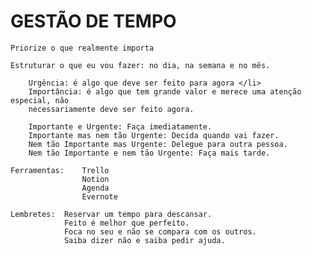 <head>
    <h1> GESTÃO DE TEMPO </h1>
</head>

    Priorize o que realmente importa

    Estruturar o que eu vou fazer: no dia, na semana e no mês.

        Urgência: é algo que deve ser feito para agora </li>
        Importância: é algo que tem grande valor e merece uma atenção especial, não
        necessariamente deve ser feito agora.

        Importante e Urgente: Faça imediatamente.
        Importante mas nem tão Urgente: Decida quando vai fazer.
        Nem tão Importante mas Urgente: Delegue para outra pessoa.
        Nem tão Importante e nem tão Urgente: Faça mais tarde.

    Ferramentas:    Trello
                    Notion
                    Agenda
                    Evernote

    Lembretes:  Reservar um tempo para descansar.
                Feito é melhor que perfeito.
                Foca no seu e não se compara com os outros.
                Saiba dizer não e saiba pedir ajuda.
